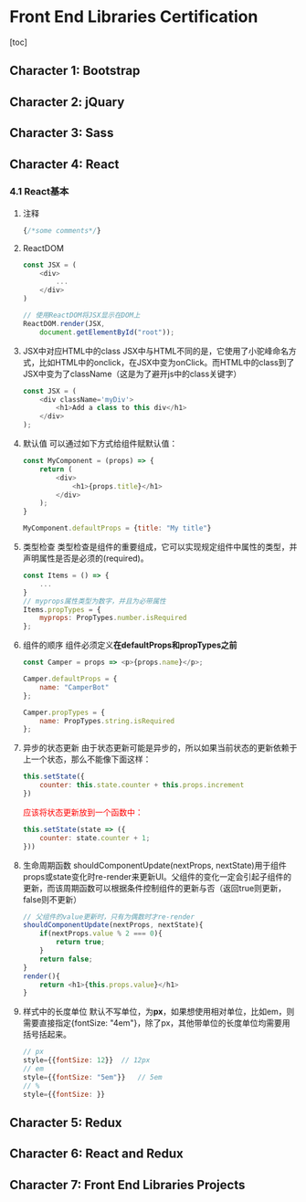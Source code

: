 # Front End Libraries Certification

[toc]

## Character 1: Bootstrap

## Character 2: jQuary

## Character 3: Sass

## Character 4: React

### 4.1 React基本

1. 注释

    ```js
    {/*some comments*/}
    ```

2. ReactDOM

    ```js
    const JSX = (
        <div>
            ...
        </div>
    )

    // 使用ReactDOM将JSX显示在DOM上
    ReactDOM.render(JSX,
        document.getElementById("root"));
    ```

3. JSX中对应HTML中的class
JSX中与HTML不同的是，它使用了小驼峰命名方式，比如HTML中的onclick，在JSX中变为onClick。而HTML中的class到了JSX中变为了className（这是为了避开js中的class关键字）

    ```js
    const JSX = (
        <div className='myDiv'>
            <h1>Add a class to this div</h1>
        </div>
    );
    ```

4. 默认值
可以通过如下方式给组件赋默认值：

    ```js
    const MyComponent = (props) => {
        return (
            <div>
                <h1>{props.title}</h1>
            </div>
        );
    }

    MyComponent.defaultProps = {title: "My title"}
    ```

5. 类型检查
类型检查是组件的重要组成，它可以实现规定组件中属性的类型，并声明属性是否是必须的(required)。

    ```js
    const Items = () => {
        ...
    }
    // myprops属性类型为数字，并且为必带属性
    Items.propTypes = {
        myprops: PropTypes.number.isRequired
    };
    ```

6. 组件的顺序
组件必须定义**在defaultProps和propTypes之前**

    ```js
    const Camper = props => <p>{props.name}</p>;

    Camper.defaultProps = {
        name: "CamperBot"
    };

    Camper.propTypes = {
        name: PropTypes.string.isRequired
    };
    ```

7. 异步的状态更新
    由于状态更新可能是异步的，所以如果当前状态的更新依赖于上一个状态，那么不能像下面这样：

    ```js
    this.setState({
        counter: this.state.counter + this.props.increment
    })
    ```

    <font color='red'>应该将状态更新放到一个函数中：</font>

    ```js
    this.setState(state => ({
        counter: state.counter + 1;
    }))
    ```

8. 生命周期函数
    shouldComponentUpdate(nextProps, nextState)用于组件props或state变化时re-render来更新UI。父组件的变化一定会引起子组件的更新，而该周期函数可以根据条件控制组件的更新与否（返回true则更新，false则不更新）

    ```js
    // 父组件的value更新时，只有为偶数时才re-render
    shouldComponentUpdate(nextProps, nextState){
        if(nextProps.value % 2 === 0){
            return true;
        }
        return false;
    }
    render(){
        return <h1>{this.props.value}</h1>
    }
    ```

9. 样式中的长度单位
    默认不写单位，为**px**，如果想使用相对单位，比如em，则需要直接指定{fontSize: "4em"}，除了px，其他带单位的长度单位均需要用括号括起来。

    ```js
    // px
    style={{fontSize: 12}}  // 12px
    // em
    style={{fontSize: "5em"}}   // 5em
    // %
    style={{fontSize: }}
    ```

## Character 5: Redux

## Character 6: React and Redux

## Character 7: Front End Libraries Projects